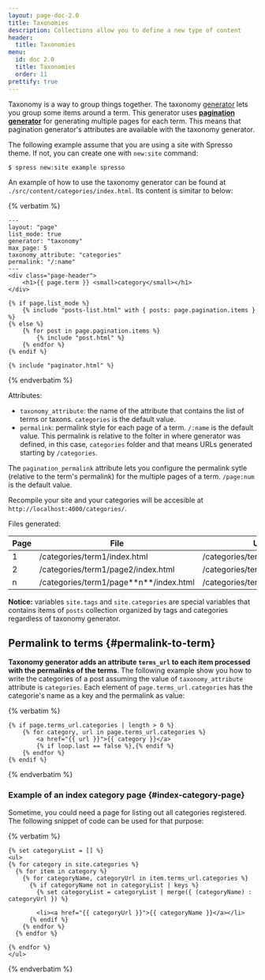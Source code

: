 ```yaml
---
layout: page-doc-2.0
title: Taxonomies
description: Collections allow you to define a new type of content
header:
  title: Taxonomies
menu:
  id: doc 2.0
  title: Taxonomies
  order: 11
prettify: true
---
```

Taxonomy is a way to group things together. The taxonomy [generator](/docs/developers/generators)
lets you group some items around a term. This generator uses **[pagination generator](/docs/pagination)** 
for generating multiple pages for each term. This means that pagination generator's attributes
are available with the taxonomy generator.

The following example assume that you are using a site with Spresso theme. If not, you
can create one with `new:site` command:

```
$ spress new:site example spresso
```
An example of how to use the taxonomy generator can be found at `./src/content/categories/index.html`.
Its content is simitar to below:

{% verbatim %}
```
---
layout: "page"
list_mode: true
generator: "taxonomy"
max_page: 5
taxonomy_attribute: "categories"
permalink: "/:name"
---
<div class="page-header">
    <h1>{{ page.term }} <small>category</small></h1>
</div>

{% if page.list_mode %}
    {% include "posts-list.html" with { posts: page.pagination.items } %}
{% else %}
    {% for post in page.pagination.items %}
        {% include "post.html" %}
    {% endfor %}
{% endif %}

{% include "paginator.html" %}
```
{% endverbatim %}

Attributes:

* `taxonomy_attribute`: the name of the attribute that contains the list of terms or taxons. `categories` is the default value.
* `permalink`: permalink style for each page of a term. `/:name` is the default value. This permalink is relative
to the folter in where generator was defined, in this case, `categories` folder and that means URLs generated starting
by `/categories`.

The `pagination_permalink` attribute lets you configure the permalink sytle (relative to the term's permalink)
for the multiple pages of a term. `/page:num` is the default value.

Recompile your site and your categories will be accesible at `http://localhost:4000/categories/`.

Files generated:

<table class="table">
    <thead>
        <tr>
            <th class="col-sm-2">Page</th>
            <th>File</th>
            <th>URL</th>
        </tr>
    </thead>
    <tbody>
        <tr>
            <td>1</td>
            <td>/categories/term1/index.html</td>
            <td>/categories/term1/</td>
        </tr>
        <tr>
            <td>2</td>
            <td>/categories/term1/page2/index.html</td>
            <td>/categories/term1/page2/</td>
        </tr>
        <tr>
            <td>n</td>
            <td markdown="1">/categories/term1/page**n**/index.html</td>
            <td markdown="1">/categories/term1/page**n**/</td>
        </tr>
    </tbody>
</table>

**Notice:** variables `site.tags` and `site.categories` are special variables that contains items of `posts` collection
organized by tags and categories regardless of taxonomy generator.

## Permalink to terms {#permalink-to-term}

**Taxonomy generator adds an attribute `terms_url` to each item processed with the permalinks of the terms**.
The following example show you how to write the categories of a post assuming the value of `taxonomy_attribute`
attribute is `categories`. Each element of `page.terms_url.categories` has the categorie's name as a key and the
permalink as value:

{% verbatim %}
```
{% if page.terms_url.categories | length > 0 %}
	{% for category, url in page.terms_url.categories %}
	    <a href="{{ url }}">{{ category }}</a>
	    {% if loop.last == false %},{% endif %} 
	{% endfor %}
{% endif %}
```
{% endverbatim %}

### Example of an index category page {#index-category-page}

Sometime, you could need a page for listing out all categories registered. The following snippet
of code can be used for that purpose:

{% verbatim %}
```
{% set categoryList = [] %}
<ul>
{% for category in site.categories %}
  {% for item in category %}
    {% for categoryName, categoryUrl in item.terms_url.categories %}
      {% if categoryName not in categoryList | keys %}
        {% set categoryList = categoryList | merge({ (categoryName) : categoryUrl }) %}

        <li><a href="{{ categoryUrl }}">{{ categoryName }}</a></li>
      {% endif %}
    {% endfor %}
  {% endfor %}
    
{% endfor %}
</ul>
```
{% endverbatim %}
